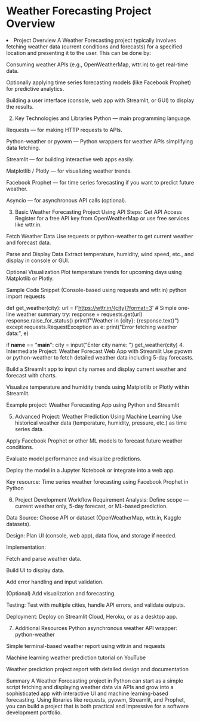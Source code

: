 <h1><b> Weather Forecasting Project Overview </b></h1

1. Project Overview
A Weather Forecasting project typically involves fetching weather data (current conditions and forecasts) for a specified location and presenting it to the user. This can be done by:

Consuming weather APIs (e.g., OpenWeatherMap, wttr.in) to get real-time data.

Optionally applying time series forecasting models (like Facebook Prophet) for predictive analytics.

Building a user interface (console, web app with Streamlit, or GUI) to display the results.

2. Key Technologies and Libraries
Python — main programming language.

Requests — for making HTTP requests to APIs.

Python-weather or pyowm — Python wrappers for weather APIs simplifying data fetching.

Streamlit — for building interactive web apps easily.

Matplotlib / Plotly — for visualizing weather trends.

Facebook Prophet — for time series forecasting if you want to predict future weather.

Asyncio — for asynchronous API calls (optional).

3. Basic Weather Forecasting Project Using API
Steps:
Get API Access
Register for a free API key from OpenWeatherMap or use free services like wttr.in.

Fetch Weather Data
Use requests or python-weather to get current weather and forecast data.

Parse and Display Data
Extract temperature, humidity, wind speed, etc., and display in console or GUI.

Optional Visualization
Plot temperature trends for upcoming days using Matplotlib or Plotly.

Sample Code Snippet (Console-based using requests and wttr.in)
python
import requests

def get_weather(city):
    url = f'https://wttr.in/{city}?format=3'  # Simple one-line weather summary
    try:
        response = requests.get(url)
        response.raise_for_status()
        print(f"Weather in {city}: {response.text}")
    except requests.RequestException as e:
        print("Error fetching weather data:", e)

if __name__ == "__main__":
    city = input("Enter city name: ")
    get_weather(city)
4. Intermediate Project: Weather Forecast Web App with Streamlit
Use pyowm or python-weather to fetch detailed weather data including 5-day forecasts.

Build a Streamlit app to input city names and display current weather and forecast with charts.

Visualize temperature and humidity trends using Matplotlib or Plotly within Streamlit.

Example project: Weather Forecasting App using Python and Streamlit

5. Advanced Project: Weather Prediction Using Machine Learning
Use historical weather data (temperature, humidity, pressure, etc.) as time series data.

Apply Facebook Prophet or other ML models to forecast future weather conditions.

Evaluate model performance and visualize predictions.

Deploy the model in a Jupyter Notebook or integrate into a web app.

Key resource: Time series weather forecasting using Facebook Prophet in Python

6. Project Development Workflow
Requirement Analysis: Define scope — current weather only, 5-day forecast, or ML-based prediction.

Data Source: Choose API or dataset (OpenWeatherMap, wttr.in, Kaggle datasets).

Design: Plan UI (console, web app), data flow, and storage if needed.

Implementation:

Fetch and parse weather data.

Build UI to display data.

Add error handling and input validation.

(Optional) Add visualization and forecasting.

Testing: Test with multiple cities, handle API errors, and validate outputs.

Deployment: Deploy on Streamlit Cloud, Heroku, or as a desktop app.

7. Additional Resources
Python asynchronous weather API wrapper: python-weather

Simple terminal-based weather report using wttr.in and requests

Machine learning weather prediction tutorial on YouTube

Weather prediction project report with detailed design and documentation

Summary
A Weather Forecasting project in Python can start as a simple script fetching and displaying weather data via APIs and grow into a sophisticated app with interactive UI and machine learning-based forecasting. Using libraries like requests, pyowm, Streamlit, and Prophet, you can build a project that is both practical and impressive for a software development portfolio.
